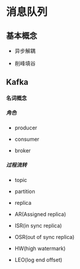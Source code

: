 # 消息队列

## 基本概念

+ 异步解耦

+ 削峰填谷

## Kafka

#### 名词概念

##### 角色

+ producer

+ consumer

+ broker

##### 过程流转

+ topic

+ partition

+ replica

+ AR(Assigned replica)

+ ISR(in sync replica)

+ OSR(out of sync replica)

+ HW(high watermark)

+ LEO(log end offset)






